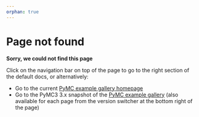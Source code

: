 ```yaml
---
orphan: true
---
```


# Page not found

**Sorry, we could not find this page**

Click on the navigation bar on top of the page to go to the right section
of the default docs, or alternatively:

* Go to the current [PyMC example gallery homepage](https://www.pymc.io/projects/examples/en/latest/)
* Go to the PyMC3 3.x snapshot of the [PyMC example gallery](https://www.pymc.io/projects/examples/en/2022.01.0/)
  (also available for each page from the version switcher at the bottom right of the page)
